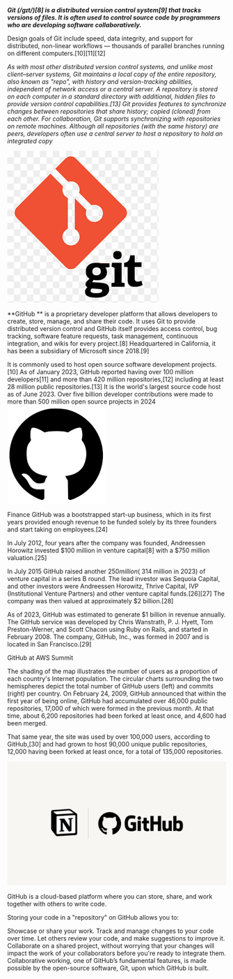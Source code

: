 ***Git (/ɡɪt/)[8] is a distributed version control system[9] that tracks versions of files. It is often used to control source code by programmers who are developing software collaboratively.***

Design goals of Git include speed, data integrity, and support for distributed, non-linear workflows — thousands of parallel branches running on different computers.[10][11][12]

*As with most other distributed version control systems, and unlike most client–server systems, Git maintains a local copy of the entire repository, also known as "repo", with history and version-tracking abilities, independent of network access or a central server. A repository is stored on each computer in a standard directory with additional, hidden files to provide version control capabilities.[13] Git provides features to synchronize changes between repositories that share history; copied (cloned) from each other. For collaboration, Git supports synchronizing with repositories on remote machines. Although all repositories (with the same history) are peers, developers often use a central server to host a repository to hold an integrated copy*


![git](https://github.com/ParvizSodatov/poip/blob/main/png-clipart-computer-icons-pro-git-github-logo-text-logo-thumbnail.png?raw=true)

**GitHub ** is a proprietary developer platform that allows developers to create, store, manage, and share their code. It uses Git to provide distributed version control and GitHub itself provides access control, bug tracking, software feature requests, task management, continuous integration, and wikis for every project.[8] Headquartered in California, it has been a subsidiary of Microsoft since 2018.[9]

It is commonly used to host open source software development projects.[10] As of January 2023, GitHub reported having over 100 million developers[11] and more than 420 million repositories,[12] including at least 28 million public repositories.[13] It is the world's largest source code host as of June 2023. Over five billion developer contributions were made to more than 500 million open source projects in 2024
![gitkhub](https://github.com/ParvizSodatov/poip/blob/main/%D0%91%D0%B5%D0%B7%20%D0%BD%D0%B0%D0%B7%D0%B2%D0%B0%D0%BD%D0%B8%D1%8F.png?raw=true)




Finance
GitHub was a bootstrapped start-up business, which in its first years provided enough revenue to be funded solely by its three founders and start taking on employees.[24]

In July 2012, four years after the company was founded, Andreessen Horowitz invested $100 million in venture capital[8] with a $750 million valuation.[25]

In July 2015 GitHub raised another $250 million (~$314 million in 2023) of venture capital in a series B round. The lead investor was Sequoia Capital, and other investors were Andreessen Horowitz, Thrive Capital, IVP (Institutional Venture Partners) and other venture capital funds.[26][27] The company was then valued at approximately $2 billion.[28]

As of 2023, GitHub was estimated to generate $1 billion in revenue annually.
The GitHub service was developed by Chris Wanstrath, P. J. Hyett, Tom Preston-Werner, and Scott Chacon using Ruby on Rails, and started in February 2008. The company, GitHub, Inc., was formed in 2007 and is located in San Francisco.[29]


GitHub at AWS Summit

The shading of the map illustrates the number of users as a proportion of each country's Internet population. The circular charts surrounding the two hemispheres depict the total number of GitHub users (left) and commits (right) per country.
On February 24, 2009, GitHub announced that within the first year of being online, GitHub had accumulated over 46,000 public repositories, 17,000 of which were formed in the previous month. At that time, about 6,200 repositories had been forked at least once, and 4,600 had been merged.

That same year, the site was used by over 100,000 users, according to GitHub,[30] and had grown to host 90,000 unique public repositories, 12,000 having been forked at least once, for a total of 135,000 repositories.



![gitkhub](https://github.com/ParvizSodatov/poip/blob/main/GitHub.png?raw=true)

GitHub is a cloud-based platform where you can store, share, and work together with others to write code.

Storing your code in a "repository" on GitHub allows you to:

Showcase or share your work.
Track and manage changes to your code over time.
Let others review your code, and make suggestions to improve it.
Collaborate on a shared project, without worrying that your changes will impact the work of your collaborators before you're ready to integrate them.
Collaborative working, one of GitHub’s fundamental features, is made possible by the open-source software, Git, upon which GitHub is built.

